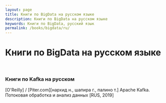 ```yaml
---
layout: page
title: Книги по BigData на русском языке
description: Книги по BigData на русском языке
keywords: Книги по BigData, русский язык
permalink: /books/bigdata/ru/
---
```


# Книги по BigData на русском языке

<br/>

### Книги по Kafka на русском

[O'Reilly] / [Piter.com][нархид н., шапира г., палино т.] Apache Kafka. Потоковая обработка и анализ данных [RUS, 2019]
